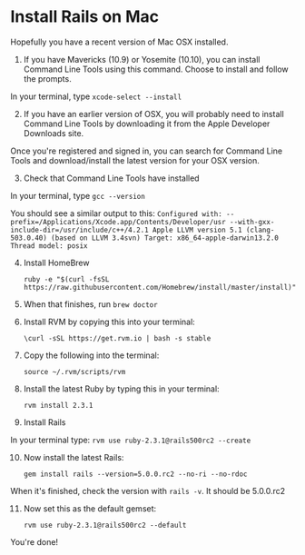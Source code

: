 # Install Rails on Mac

Hopefully you have a recent version of Mac OSX installed.

01. If you have Mavericks (10.9) or Yosemite (10.10), you can install Command Line Tools using this command. Choose to install and follow the prompts.

  In your terminal, type `xcode-select --install`

02. If you have an earlier version of OSX, you will probably need to install Command Line Tools by downloading it from the Apple Developer Downloads site.

  Once you're registered and signed in, you can search for Command Line Tools and download/install the latest version for your OSX version.

03. Check that Command Line Tools have installed

  In your terminal, type `gcc --version`

  You should see a similar output to this:
    ```
    Configured with: --prefix=/Applications/Xcode.app/Contents/Developer/usr --with-gxx-include-dir=/usr/include/c++/4.2.1
    Apple LLVM version 5.1 (clang-503.0.40) (based on LLVM 3.4svn)
    Target: x86_64-apple-darwin13.2.0
    Thread model: posix
    ```

04. Install HomeBrew
    ```
    ruby -e "$(curl -fsSL https://raw.githubusercontent.com/Homebrew/install/master/install)"
    ```

05. When that finishes, run `brew doctor`

06. Install RVM by copying this into your terminal:
    ```
    \curl -sSL https://get.rvm.io | bash -s stable
    ```

07. Copy the following into the terminal:
    ```
    source ~/.rvm/scripts/rvm
    ```

08. Install the latest Ruby by typing this in your terminal:
    ```
    rvm install 2.3.1
    ```

09. Install Rails

  In your terminal type:
    ```
    rvm use ruby-2.3.1@rails500rc2 --create
    ```

10. Now install the latest Rails:
    ```
    gem install rails --version=5.0.0.rc2 --no-ri --no-rdoc
    ```

  When it's finished, check the version with `rails -v`. It should be 5.0.0.rc2

11. Now set this as the default gemset:
    ```
    rvm use ruby-2.3.1@rails500rc2 --default
    ```

You're done!
